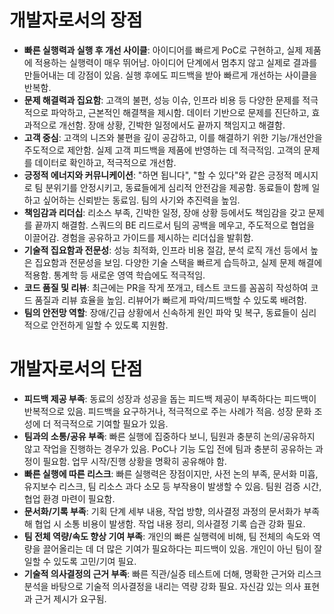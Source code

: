 # 개발자로서의 장점

- **빠른 실행력과 실행 후 개선 사이클**: 아이디어를 빠르게 PoC로 구현하고, 실제 제품에 적용하는 실행력이 매우 뛰어남. 아이디어 단계에서 멈추지 않고 실제로 결과를 만들어내는 데 강점이 있음. 실행 후에도 피드백을 받아 빠르게 개선하는 사이클을 반복함.
- **문제 해결력과 집요함**: 고객의 불편, 성능 이슈, 인프라 비용 등 다양한 문제를 적극적으로 파악하고, 근본적인 해결책을 제시함. 데이터 기반으로 문제를 진단하고, 효과적으로 개선함. 장애 상황, 긴박한 일정에서도 끝까지 책임지고 해결함.
- **고객 중심**: 고객의 니즈와 불편을 깊이 공감하고, 이를 해결하기 위한 기능/개선안을 주도적으로 제안함. 실제 고객 피드백을 제품에 반영하는 데 적극적임. 고객의 문제를 데이터로 확인하고, 적극적으로 개선함.
- **긍정적 에너지와 커뮤니케이션**: "하면 됩니다", "할 수 있다"와 같은 긍정적 메시지로 팀 분위기를 안정시키고, 동료들에게 심리적 안전감을 제공함. 동료들이 함께 일하고 싶어하는 신뢰받는 동료임. 팀의 사기와 추진력을 높임.
- **책임감과 리더십**: 리소스 부족, 긴박한 일정, 장애 상황 등에서도 책임감을 갖고 문제를 끝까지 해결함. 스쿼드의 BE 리드로서 팀의 공백을 메우고, 주도적으로 협업을 이끌어감. 경험을 공유하고 가이드를 제시하는 리더십을 발휘함.
- **기술적 집요함과 전문성**: 성능 최적화, 인프라 비용 절감, 분석 로직 개선 등에서 높은 집요함과 전문성을 보임. 다양한 기술 스택을 빠르게 습득하고, 실제 문제 해결에 적용함. 통계학 등 새로운 영역 학습에도 적극적임.
- **코드 품질 및 리뷰**: 최근에는 PR을 작게 쪼개고, 테스트 코드를 꼼꼼히 작성하여 코드 품질과 리뷰 효율을 높임. 리뷰어가 빠르게 파악/피드백할 수 있도록 배려함.
- **팀의 안전망 역할**: 장애/긴급 상황에서 신속하게 원인 파악 및 복구, 동료들이 심리적으로 안전하게 일할 수 있도록 지원함.

# 개발자로서의 단점

- **피드백 제공 부족**: 동료의 성장과 성공을 돕는 피드백 제공이 부족하다는 피드백이 반복적으로 있음. 피드백을 요구하거나, 적극적으로 주는 사례가 적음. 성장 문화 조성에 더 적극적으로 기여할 필요가 있음.
- **팀과의 소통/공유 부족**: 빠른 실행에 집중하다 보니, 팀원과 충분히 논의/공유하지 않고 작업을 진행하는 경우가 있음. PoC나 기능 도입 전에 팀과 충분히 공유하는 과정이 필요함. 업무 시작/진행 상황을 명확히 공유해야 함.
- **빠른 실행에 따른 리스크**: 빠른 실행력은 장점이지만, 사전 논의 부족, 문서화 미흡, 유지보수 리스크, 팀 리소스 과다 소모 등 부작용이 발생할 수 있음. 팀원 검증 시간, 협업 환경 마련이 필요함.
- **문서화/기록 부족**: 기획 단계 세부 내용, 작업 방향, 의사결정 과정의 문서화가 부족해 협업 시 소통 비용이 발생함. 작업 내용 정리, 의사결정 기록 습관 강화 필요.
- **팀 전체 역량/속도 향상 기여 부족**: 개인의 빠른 실행력에 비해, 팀 전체의 속도와 역량을 끌어올리는 데 더 많은 기여가 필요하다는 피드백이 있음. 개인이 아닌 팀이 잘 일할 수 있도록 고민/기여 필요.
- **기술적 의사결정의 근거 부족**: 빠른 직관/실증 테스트에 더해, 명확한 근거와 리스크 분석을 바탕으로 기술적 의사결정을 내리는 역량 강화 필요. 자신감 있는 의사 표현과 근거 제시가 요구됨. 
